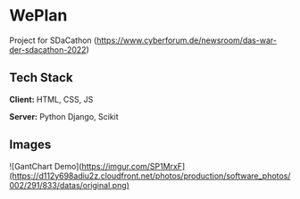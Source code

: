 # WePlan
Project for SDaCathon (https://www.cyberforum.de/newsroom/das-war-der-sdacathon-2022)
## Tech Stack
**Client:** HTML, CSS, JS

**Server:** Python Django, Scikit

## Images
![GantChart Demo](https://imgur.com/SP1MrxF](https://d112y698adiu2z.cloudfront.net/photos/production/software_photos/002/291/833/datas/original.png)
